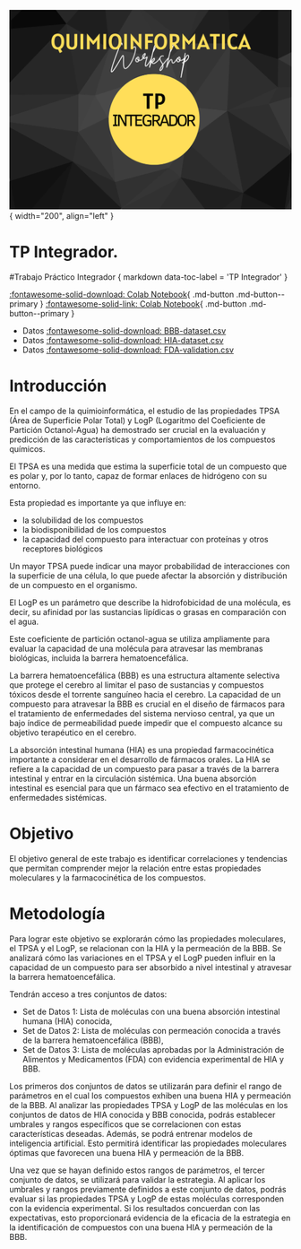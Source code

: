 ![Image](img/8.png){ width="200", align="left" }

# **TP Integrador**. 
#Trabajo Práctico Integrador { markdown data-toc-label = 'TP Integrador' }

[:fontawesome-solid-download: Colab Notebook](material/Trabajo_Practico_Integrador.ipynb){ .md-button .md-button--primary }
[:fontawesome-solid-link: Colab Notebook](https://colab.research.google.com/drive/1Wtz9SpvBYOhCvs1GFKryxrVRnRGbWm3w?usp=sharing){ .md-button .md-button--primary }

* Datos [:fontawesome-solid-download: BBB-dataset.csv](material/BBB-dataset.csv)
* Datos [:fontawesome-solid-download: HIA-dataset.csv](material/HIA-dataset.csv)
* Datos [:fontawesome-solid-download: FDA-validation.csv](material/FDA-validation)

<!--
[:fontawesome-solid-download: Resolución](https://colab.research.google.com/drive/1KcMcjjIA9meVLNOTBaqauirx0qccLrsU?usp=sharing){ .md-button .md-button--primary }
* Paper [:fontawesome-solid-download: PDF](material/Daiana(2016).pdf)
--> 

# Introducción
En el campo de la quimioinformática, el estudio de las propiedades TPSA (Área de Superficie Polar Total) y LogP (Logaritmo del Coeficiente de Partición Octanol-Agua) ha demostrado ser crucial en la evaluación y predicción de las características y comportamientos de los compuestos químicos. 

El TPSA es una medida que estima la superficie total de un compuesto que es polar y, por lo tanto, capaz de formar enlaces de hidrógeno con su entorno.

Esta propiedad es importante ya que influye en:

* la solubilidad de los compuestos
* la biodisponibilidad de los compuestos
* la capacidad del compuesto para interactuar con proteínas y otros receptores biológicos

Un mayor TPSA puede indicar una mayor probabilidad de interacciones con la superficie de una célula, lo que puede afectar la absorción y distribución de un compuesto en el organismo. 

El LogP es un parámetro que describe la hidrofobicidad de una molécula, es decir, su afinidad por las sustancias lipídicas o grasas en comparación con el agua.

Este coeficiente de partición octanol-agua se utiliza ampliamente para evaluar la capacidad de una molécula para atravesar las membranas biológicas, incluida la barrera hematoencefálica.

La barrera hematoencefálica (BBB) es una estructura altamente selectiva que protege el cerebro al limitar el paso de sustancias y compuestos tóxicos desde el torrente sanguíneo hacia el cerebro. La capacidad de un compuesto para atravesar la BBB es crucial en el diseño de fármacos para el tratamiento de enfermedades del sistema nervioso central, ya que un bajo índice de permeabilidad puede impedir que el compuesto alcance su objetivo terapéutico en el cerebro.

La absorción intestinal humana (HIA) es una propiedad farmacocinética importante a considerar en el desarrollo de fármacos orales. La HIA se refiere a la capacidad de un compuesto para pasar a través de la barrera intestinal y entrar en la circulación sistémica. Una buena absorción intestinal es esencial para que un fármaco sea efectivo en el tratamiento de enfermedades sistémicas.

# Objetivo

El objetivo general de este trabajo es identificar correlaciones y tendencias que permitan comprender mejor la relación entre estas propiedades moleculares y la farmacocinética de los compuestos.

# Metodología

Para lograr este objetivo se explorarán cómo las propiedades moleculares, el TPSA y el LogP, se relacionan con la HIA y la permeación de la BBB. Se analizará cómo las variaciones en el TPSA y el LogP pueden influir en la capacidad de un compuesto para ser absorbido a nivel intestinal y atravesar la barrera hematoencefálica.

Tendrán acceso a tres conjuntos de datos:

* Set de Datos 1: Lista de moléculas con una buena absorción intestinal humana (HIA) conocida,
* Set de Datos 2: Lista de moléculas con permeación conocida a través de la barrera hematoencefálica (BBB),
* Set de Datos 3: Lista de moléculas aprobadas por la Administración de Alimentos y Medicamentos (FDA) con evidencia experimental de HIA y BBB.

Los primeros dos conjuntos de datos se utilizarán para definir el rango de parámetros en el cual los compuestos exhiben una buena HIA y permeación de la BBB. Al analizar las propiedades TPSA y LogP de las moléculas en los conjuntos de datos de HIA conocida y BBB conocida, podrás establecer umbrales y rangos específicos que se correlacionen con estas características deseadas. Además, se podrá entrenar modelos de inteligencia artificial. Esto permitirá identificar las propiedades moleculares óptimas que favorecen una buena HIA y permeación de la BBB.

Una vez que se hayan definido estos rangos de parámetros, el tercer conjunto de datos, se utilizará para validar la estrategia. Al aplicar los umbrales y rangos previamente definidos a este conjunto de datos, podrás evaluar si las propiedades TPSA y LogP de estas moléculas corresponden con la evidencia experimental. Si los resultados concuerdan con las expectativas, esto proporcionará evidencia de la eficacia de la estrategia en la identificación de compuestos con una buena HIA y permeación de la BBB.
